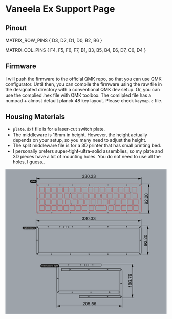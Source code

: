 # Vaneela Ex Support Page

## Pinout

MATRIX_ROW_PINS { D3, D2, D1, D0, B2, B6 }

MATRIX_COL_PINS { F4, F5, F6, F7, B1, B3, B5, B4, E6, D7, C6, D4 }

## Firmware

I will push the firmware to the official QMK repo, so that you can use QMK configurator. Until then, you can compile the firmware using the raw file in the designated directory with a conventional QMK dev setup. Or, you can use the complied .hex file with QMK toolbox. The comilpled file has a numpad + almost default planck 48 key layout. Please check `keymap.c` file. 

## Housing Materials

- `plate.dxf` file is for a  laser-cut switch plate.
- The middleware is 16mm in height. However, the height actually depends on your setup, so you many need to adjust the height.
- The split middleware file is for a 3D printer that has small printing bed.
- I personally prefers super-tight-ultra-solid assemblies, so my plate and 3D pieces have a lot of mounting holes. You do not need to use all the holes, I guess.. 

![ref](README.assets/ref.PNG)